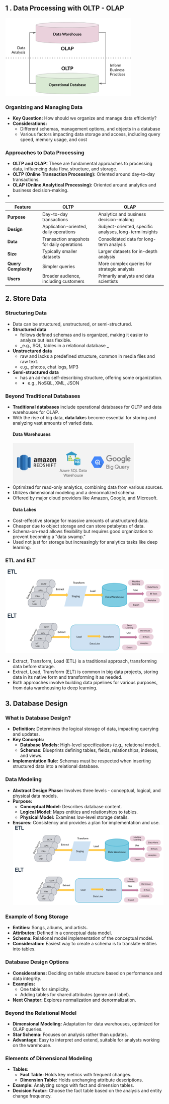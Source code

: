 ## 1 . Data Processing with OLTP - OLAP
![OTLP-OLAP](./OLTP-OLAP-work-together.png)
### Organizing and Managing Data
- **Key Question:** How should we organize and manage data efficiently?
- **Considerations:**
  - Different schemas, management options, and objects in a database
  - Various factors impacting data storage and access, including query speed, memory usage, and cost
### Approaches to Data Processing
- **OLTP and OLAP:** These are fundamental approaches to processing data, influencing data flow, structure, and storage.
- **OLTP (Online Transaction Processing):** Oriented around day-to-day transactions.
- **OLAP (Online Analytical Processing):** Oriented around analytics and business decision-making.
- 
| Feature             | OLTP                                     | OLAP                                             |
|---------------------|------------------------------------------|--------------------------------------------------|
| **Purpose**         | Day-to-day transactions                   | Analytics and business decision-making          |
| **Design**          | Application-oriented, daily operations   | Subject-oriented, specific analyses, long-term insights |
| **Data**            | Transaction snapshots for daily operations | Consolidated data for long-term analysis        |
| **Size**            | Typically smaller datasets               | Larger datasets for in-depth analysis           |
| **Query Complexity**| Simpler queries                          | More complex queries for strategic analysis    |
| **Users**           | Broader audience, including customers   | Primarily analysts and data scientists          |

## 2. Store Data
### Structuring Data
- Data can be structured, unstructured, or semi-structured.
- **Structured data**
  - follows defined schemas and is organized, making it easier to analyze but less flexible.
  - _e.g., SQL, tables in a relational database _
- **Unstructured data**
  - raw and lacks a predefined structure, common in media files and raw text.
  - e.g., photos, chat logs, MP3
- **Semi-structured data**
  - has an ad-hoc self-describing structure, offering some organization.
  -   - e.g., NoSQL, XML, JSON
### Beyond Traditional Databases
- **Traditional databases** include operational databases for OLTP and data warehouses for OLAP.
- With the rise of big data, **data lake**s become essential for storing and analyzing vast amounts of varied data.
  #### Data Warehouses
  ![data-warehouse-service](./data-warehouse-services.png)
- Optimized for read-only analytics, combining data from various sources.
- Utilizes dimensional modeling and a denormalized schema.
- Offered by major cloud providers like Amazon, Google, and Microsoft.
  #### Data Lakes
- Cost-effective storage for massive amounts of unstructured data.
- Cheaper due to object storage and can store petabytes of data.
- Schema-on-read allows flexibility but requires good organization to prevent becoming a "data swamp."
- Used not just for storage but increasingly for analytics tasks like deep learning.
### ETL and ELT
![ETL-and-ELT](./ETL-ELT-pipeline.png)
- Extract, Transform, Load (ETL) is a traditional approach, transforming data before storage.
- Extract, Load, Transform (ELT) is common in big data projects, storing data in its native form and transforming it as needed.
- Both approaches involve building data pipelines for various purposes, from data warehousing to deep learning.

## 3. Database Design
### What is Database Design?
- **Definition:** Determines the logical storage of data, impacting querying and updates.
- **Key Concepts:**
  - **Database Models:** High-level specifications (e.g., relational model).
  - **Schemas:** Blueprints defining tables, fields, relationships, indexes, and views.
- **Implementation Rule:** Schemas must be respected when inserting structured data into a relational database.

### Data Modeling
- **Abstract Design Phase:** Involves three levels - conceptual, logical, and physical data models.
- **Purpose:**
  - **Conceptual Model:** Describes database content.
  - **Logical Model:** Maps entities and relationships to tables.
  - **Physical Model:** Examines low-level storage details.
- **Ensures:** Consistency and provides a plan for implementation and use.
![ETL-and-ELT](./ETL-ELT-pipeline.png)
### Example of Song Storage
- **Entities:** Songs, albums, and artists.
- **Attributes:** Defined in a conceptual data model.
- **Schema:** Relational model implementation of the conceptual model.
- **Consideration:** Easiest way to create a schema is to translate entities into tables.

### Database Design Options
- **Considerations:** Deciding on table structure based on performance and data integrity.
- **Examples:**
  - One table for simplicity.
  - Adding tables for shared attributes (genre and label).
- **Next Chapter:** Explores normalization and denormalization.

### Beyond the Relational Model
- **Dimensional Modeling:** Adaptation for data warehouses, optimized for OLAP queries.
- **Star Schema:** Focuses on analysis rather than updates.
- **Advantage:** Easy to interpret and extend, suitable for analysts working on the warehouse.

### Elements of Dimensional Modeling
- **Tables:**
  - **Fact Table:** Holds key metrics with frequent changes.
  - **Dimension Table:** Holds unchanging attribute descriptions.
- **Example:** Analyzing songs with fact and dimension tables.
- **Decision Factor:** Choose the fact table based on the analysis and entity change frequency.
